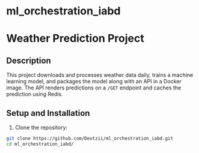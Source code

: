 # ml_orchestration_iabd


# Weather Prediction Project

## Description

This project downloads and processes weather data daily, trains a machine learning model, and packages the model along with an API in a Docker image. The API renders predictions on a `/GET` endpoint and caches the prediction using Redis.

## Setup and Installation

1. Clone the repository:

```sh
git clone https://github.com/Deutzii/ml_orchestration_iabd.git
cd ml_orchestration_iabd/
